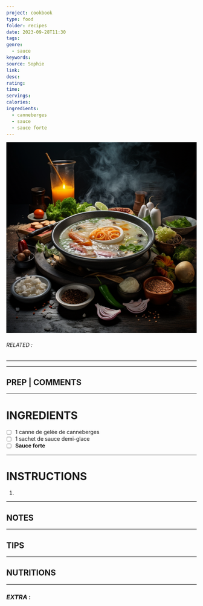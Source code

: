 ```yaml
---
project: cookbook
type: food
folder: recipes
date: 2023-09-28T11:30
tags: 
genre:
  - sauce
keywords: 
source: Sophie
link: 
desc: 
rating: 
time: 
servings: 
calories: 
ingredients:
  - canneberges
  - sauce
  - sauce forte
---
```


![IMAGE](_default.png)

###### *RELATED* : 
---


---
## PREP | COMMENTS



---
# INGREDIENTS

- [ ] 1 canne de gelée de canneberges
- [ ] 1 sachet de sauce demi-glace
- [ ] **Sauce forte**

---
# INSTRUCTIONS

1. 

---
## NOTES



---
## TIPS



---
## NUTRITIONS



---
### *EXTRA* :



